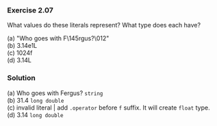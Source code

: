 ### Exercise 2.07

What values do these literals represent? What type does each have?

(a) "Who goes with F\145rgus?\012"\
(b) 3.14e1L\
(c) 1024f\
(d) 3.14L

### Solution

(a) Who goes with Fergus? `string`\
(b) 31.4 `long double`\
(c) invalid literal | add `.operator` before `f` suffix. It will create `float` type.\
(d) 3.14 `long double`